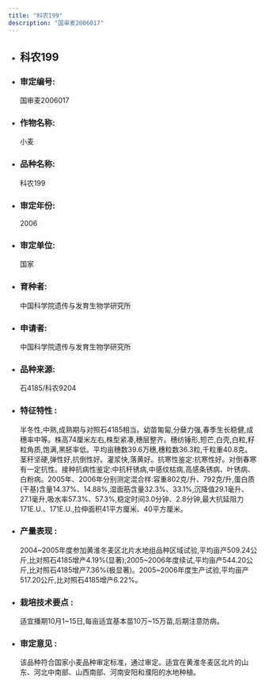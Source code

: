 ```yaml
---
title: "科农199"
description: "国审麦2006017"
---
```

* ## 科农199
* ###  审定编号:  
   国审麦2006017

*  ### 作物名称:  
   小麦

*   ###  品种名称: 
    科农199

*   ### 审定年份: 
    2006

*   ### 审定单位:  
    国家

*   ### 育种者:  
    中国科学院遗传与发育生物学研究所

*   ### 申请者:  
    中国科学院遗传与发育生物学研究所

*   ### 品种来源:  
    石4185/科农9204

*   ### 特征特性 : 
    半冬性,中熟,成熟期与对照石4185相当。幼苗匍匐,分蘖力强,春季生长稳健,成穗率中等。株高74厘米左右,株型紧凑,穗层整齐。穗纺锤形,短芒,白壳,白粒,籽粒角质,饱满,黑胚率低。平均亩穗数39.6万穗,穗粒数36.3粒,千粒重40.8克。茎秆坚硬,弹性好,抗倒性好。灌浆快,落黄好。抗寒性鉴定:抗寒性好。对倒春寒有一定抗性。接种抗病性鉴定:中抗秆锈病,中感纹枯病,高感条锈病、叶锈病、白粉病。2005年、2006年分别测定混合样:容重802克/升、792克/升,蛋白质(干基)含量14.37%、14.88%,湿面筋含量32.3%、33.1%,沉降值29.1毫升、27.1毫升,吸水率57.3%、57.3%,稳定时间3.0分钟、2.8分钟,最大抗延阻力171E.U.、171E.U.,拉伸面积41平方厘米、40平方厘米。

*   ### 产量表现 : 
    2004~2005年度参加黄淮冬麦区北片水地组品种区域试验,平均亩产509.24公斤,比对照石4185增产4.19%(显著);2005~2006年度续试,平均亩产544.20公斤,比对照石4185增产7.36%(极显著)。2005~2006年度生产试验,平均亩产517.20公斤,比对照石4185增产6.22%。

*   ### 栽培技术要点 : 
    适宜播期10月1~15日,每亩适宜基本苗10万~15万苗,后期注意防病。

*   ### 审定意见 : 
    该品种符合国家小麦品种审定标准，通过审定。适宜在黄淮冬麦区北片的山东、河北中南部、山西南部、河南安阳和濮阳的水地种植。
